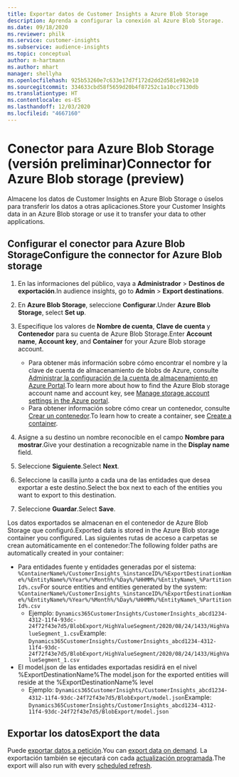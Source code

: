 ```yaml
---
title: Exportar datos de Customer Insights a Azure Blob Storage
description: Aprenda a configurar la conexión al Azure Blob Storage.
ms.date: 09/18/2020
ms.reviewer: philk
ms.service: customer-insights
ms.subservice: audience-insights
ms.topic: conceptual
author: m-hartmann
ms.author: mhart
manager: shellyha
ms.openlocfilehash: 925b53260e7c633e17d7f172d2dd2d581e982e10
ms.sourcegitcommit: 334633cbd58f5659d20b4f87252c1a10cc7130db
ms.translationtype: HT
ms.contentlocale: es-ES
ms.lasthandoff: 12/03/2020
ms.locfileid: "4667160"
---
```

# <a name="connector-for-azure-blob-storage-preview"></a><span data-ttu-id="78837-103">Conector para Azure Blob Storage (versión preliminar)</span><span class="sxs-lookup"><span data-stu-id="78837-103">Connector for Azure Blob storage (preview)</span></span>

<span data-ttu-id="78837-104">Almacene los datos de Customer Insights en Azure Blob Storage o úselos para transferir los datos a otras aplicaciones.</span><span class="sxs-lookup"><span data-stu-id="78837-104">Store your Customer Insights data in an Azure Blob storage or use it to transfer your data to other applications.</span></span>

## <a name="configure-the-connector-for-azure-blob-storage"></a><span data-ttu-id="78837-105">Configurar el conector para Azure Blob Storage</span><span class="sxs-lookup"><span data-stu-id="78837-105">Configure the connector for Azure Blob storage</span></span>

1. <span data-ttu-id="78837-106">En las informaciones del público, vaya a **Administrador** > **Destinos de exportación**.</span><span class="sxs-lookup"><span data-stu-id="78837-106">In audience insights, go to **Admin** > **Export destinations**.</span></span>

1. <span data-ttu-id="78837-107">En **Azure Blob Storage**, seleccione **Configurar**.</span><span class="sxs-lookup"><span data-stu-id="78837-107">Under **Azure Blob Storage**, select **Set up**.</span></span>

1. <span data-ttu-id="78837-108">Especifique los valores de **Nombre de cuenta**, **Clave de cuenta** y **Contenedor** para su cuenta de Azure Blob Storage.</span><span class="sxs-lookup"><span data-stu-id="78837-108">Enter **Account name**, **Account key**, and **Container** for your Azure Blob storage account.</span></span>
    - <span data-ttu-id="78837-109">Para obtener más información sobre cómo encontrar el nombre y la clave de cuenta de almacenamiento de blobs de Azure, consulte [Administrar la configuración de la cuenta de almacenamiento en Azure Portal](https://docs.microsoft.com/azure/storage/common/storage-account-manage).</span><span class="sxs-lookup"><span data-stu-id="78837-109">To learn more about how to find the Azure Blob storage account name and account key, see [Manage storage account settings in the Azure portal](https://docs.microsoft.com/azure/storage/common/storage-account-manage).</span></span>
    - <span data-ttu-id="78837-110">Para obtener información sobre cómo crear un contenedor, consulte [Crear un contenedor](https://docs.microsoft.com/azure/storage/blobs/storage-quickstart-blobs-portal#create-a-container).</span><span class="sxs-lookup"><span data-stu-id="78837-110">To learn how to create a container, see [Create a container](https://docs.microsoft.com/azure/storage/blobs/storage-quickstart-blobs-portal#create-a-container).</span></span>

1. <span data-ttu-id="78837-111">Asigne a su destino un nombre reconocible en el campo **Nombre para mostrar**.</span><span class="sxs-lookup"><span data-stu-id="78837-111">Give your destination a recognizable name in the **Display name** field.</span></span>

1. <span data-ttu-id="78837-112">Seleccione **Siguiente**.</span><span class="sxs-lookup"><span data-stu-id="78837-112">Select **Next**.</span></span>

1. <span data-ttu-id="78837-113">Seleccione la casilla junto a cada una de las entidades que desea exportar a este destino.</span><span class="sxs-lookup"><span data-stu-id="78837-113">Select the box next to each of the entities you want to export to this destination.</span></span>

1. <span data-ttu-id="78837-114">Seleccione **Guardar**.</span><span class="sxs-lookup"><span data-stu-id="78837-114">Select **Save**.</span></span>

<span data-ttu-id="78837-115">Los datos exportados se almacenan en el contenedor de Azure Blob Storage que configuró.</span><span class="sxs-lookup"><span data-stu-id="78837-115">Exported data is stored in the Azure Blob storage container you configured.</span></span> <span data-ttu-id="78837-116">Las siguientes rutas de acceso a carpetas se crean automáticamente en el contenedor:</span><span class="sxs-lookup"><span data-stu-id="78837-116">The following folder paths are automatically created in your container:</span></span>

- <span data-ttu-id="78837-117">Para entidades fuente y entidades generadas por el sistema: `%ContainerName%/CustomerInsights_%instanceID%/%ExportDestinationName%/%EntityName%/%Year%/%Month%/%Day%/%HHMM%/%EntityName%_%PartitionId%.csv`</span><span class="sxs-lookup"><span data-stu-id="78837-117">For source entities and entities generated by the system: `%ContainerName%/CustomerInsights_%instanceID%/%ExportDestinationName%/%EntityName%/%Year%/%Month%/%Day%/%HHMM%/%EntityName%_%PartitionId%.csv`</span></span>
  - <span data-ttu-id="78837-118">Ejemplo: `Dynamics365CustomerInsights/CustomerInsights_abcd1234-4312-11f4-93dc-24f72f43e7d5/BlobExport/HighValueSegment/2020/08/24/1433/HighValueSegment_1.csv`</span><span class="sxs-lookup"><span data-stu-id="78837-118">Example: `Dynamics365CustomerInsights/CustomerInsights_abcd1234-4312-11f4-93dc-24f72f43e7d5/BlobExport/HighValueSegment/2020/08/24/1433/HighValueSegment_1.csv`</span></span>
- <span data-ttu-id="78837-119">El model.json de las entidades exportadas residirá en el nivel %ExportDestinationName%</span><span class="sxs-lookup"><span data-stu-id="78837-119">The model.json for the exported entities will reside at the %ExportDestinationName% level</span></span>
  - <span data-ttu-id="78837-120">Ejemplo: `Dynamics365CustomerInsights/CustomerInsights_abcd1234-4312-11f4-93dc-24f72f43e7d5/BlobExport/model.json`</span><span class="sxs-lookup"><span data-stu-id="78837-120">Example: `Dynamics365CustomerInsights/CustomerInsights_abcd1234-4312-11f4-93dc-24f72f43e7d5/BlobExport/model.json`</span></span>

## <a name="export-the-data"></a><span data-ttu-id="78837-121">Exportar los datos</span><span class="sxs-lookup"><span data-stu-id="78837-121">Export the data</span></span>

<span data-ttu-id="78837-122">Puede [exportar datos a petición](/export-destinations.md#export-data-on-demand).</span><span class="sxs-lookup"><span data-stu-id="78837-122">You can [export data on demand](/export-destinations.md#export-data-on-demand).</span></span> <span data-ttu-id="78837-123">La exportación también se ejecutará con cada [actualización programada](system.md#schedule-tab).</span><span class="sxs-lookup"><span data-stu-id="78837-123">The export will also run with every [scheduled refresh](system.md#schedule-tab).</span></span>
